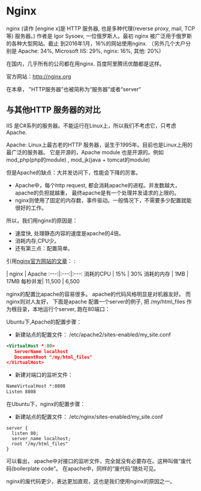 # Nginx

nginx (读作 [engine x]是 HTTP 服务器, 也是多种代理(reverse proxy, mail, TCP等) 服务器。)
作者是 Igor Sysoev, 一位俄罗斯人。最初 nginx 被广泛用于俄罗斯的各种大型网站。截止
到2016年1月，16%的网站使用nginx. （另外几个大户分别是 Apache: 34%, Microsoft IIS: 29%,
nginx: 16%, 其他: 20%)

在国内，几乎所有的公司都在用nginx. 百度阿里腾讯优酷都是这样。

官方网站：http://nginx.org

在本章， "HTTP服务器"也被简称为“服务器”或者“server“

## 与其他HTTP 服务器的对比

IIS 是C#系列的服务器。不能运行在Linux上，所以我们不考虑它，只考虑Apache.

Apache: Linux上最古老的HTTP 服务器，诞生于1995年。目前也是Linux上用的最广泛的服务器。
它是开源的，Apache module 也是开源的。例如 mod_php(php的module) , mod_jk(java +
tomcat的module)

但是Apache的缺点：大并发访问下，性能会下降的厉害。

- Apache中，每个http request, 都会消耗apache的进程。并发数越大，apache的负担就越重，
最终apache是有一个处理并发请求的上限的。
- nginx则使用了固定的内存数，事件驱动。一般情况下，不需要多少配置就能很好的工作。

所以，我们用nginx的原因是：

- 速度快, 处理静态内容的速度是apache的4倍。
- 消耗内存,CPU少。
- 还有第三点：配置简单。

引用[nginx官方网站的文章](https://www.nginx.com/resources/wiki/community/why_use_it/)：
:

 | nginx | Apache
:---:|:---:|:---:
消耗的CPU | 15% | 30%
消耗的内存 | 1MB | 17MB
每秒并发| 11,500 | 6,500

nginx的配置比apache的容易很多。 apache的代码风格明显是对机器友好。 而nginx则对人友好，
下面是apache 配置一个server的例子, 把 /my/html_files 作为根目录，本地运行个server,
跑在80端口：

Ubuntu下,Apache的配置步骤：

- 新建站点的配置文件： /etc/apache2/sites-enabled/my_site.conf
```xml
<VirtualHost *:80>
   ServerName localhost
   DocumentRoot "/my/html_files"
</VirtualHost>
```
- 新建对端口的监听文件：
```xml
NameVirtualHost *:8808
Listen 8808
```

在Ubuntu下，nginx的配置步骤：
- 新建站点的配置文件：  /etc/nginx/sites-enabled/my_site.conf

```nginx
server {
  listen 80;
  server_name localhost;
  root "/my/html_files"
}
```

可以看出， apache中对接口的监听文件，完全就没有必要存在。这种叫做“废代码(boilerplate code”。
在apache中，同样的“废代码”随处可见。

nginx的废代码更少，表达更加直观，这也是我们使用nginx的原因之一。
